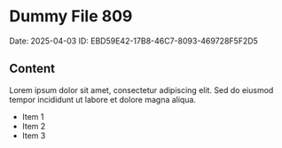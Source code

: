 # Dummy File 809

Date: 2025-04-03
ID: EBD59E42-17B8-46C7-8093-469728F5F2D5

## Content

Lorem ipsum dolor sit amet, consectetur adipiscing elit.
Sed do eiusmod tempor incididunt ut labore et dolore magna aliqua.

* Item 1
* Item 2
* Item 3

